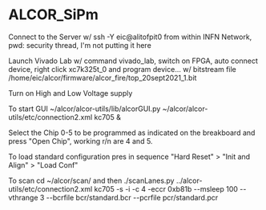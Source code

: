 # ALCOR_SiPm

Connect to the Server w/ ssh -Y eic@alitofpit0 from within INFN Network, pwd: security thread, I'm not putting it here 

Launch Vivado Lab w/ command vivado_lab, switch on FPGA, auto connect device, right click xc7k325t_0 and program device... w/ bitstream file /home/eic/alcor/firmware/alcor_fire/top_20sept2021_1.bit 

Turn on High and Low Voltage supply 

To start GUI ~/alcor/alcor-utils/lib/alcorGUI.py ~/alcor/alcor-utils/etc/connection2.xml kc705 & 

Select the Chip 0-5 to be programmed as indicated on the breakboard and press "Open Chip", working r/n are 4 and 5. 

To load standard configuration pres in sequence "Hard Reset" > "Init and Align" > "Load Conf" 

To scan cd ~/alcor/scan/ and then ./scanLanes.py ../alcor-utils/etc/connection2.xml kc705 -s -i -c 4 -eccr 0xb81b --msleep 100 --vthrange 3 --bcrfile bcr/standard.bcr --pcrfile pcr/standard.pcr 

